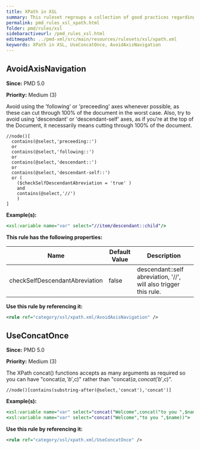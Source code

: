 ```yaml
---
title: XPath in XSL
summary: This ruleset regroups a collection of good practices regarding XPath querying and functions inside an XSL.
permalink: pmd_rules_xsl_xpath.html
folder: pmd/rules/xsl
sidebaractiveurl: /pmd_rules_xsl.html
editmepath: ../pmd-xml/src/main/resources/rulesets/xsl/xpath.xml
keywords: XPath in XSL, UseConcatOnce, AvoidAxisNavigation
---
```

## AvoidAxisNavigation

**Since:** PMD 5.0

**Priority:** Medium (3)

Avoid using the 'following' or 'preceeding' axes whenever possible, as these can cut
through 100% of the document in the worst case.  Also, try to avoid using 'descendant'
or 'descendant-self' axes, as if you're at the top of the Document, it necessarily means
cutting through 100% of the document.

```
//node()[
  contains(@select,'preceeding::')
  or
  contains(@select,'following::')
  or
  contains(@select,'descendant::')
  or 
  contains(@select,'descendant-self::')
  or (
    ($checkSelfDescendantAbreviation = 'true' )
    and
    contains(@select,'//')
    )
]
```

**Example(s):**

``` xsl
<xsl:variable name="var" select="//item/descendant::child"/>
```

**This rule has the following properties:**

|Name|Default Value|Description|
|----|-------------|-----------|
|checkSelfDescendantAbreviation|false|descendant::self abreviation, '//', will also trigger this rule.|

**Use this rule by referencing it:**
``` xml
<rule ref="category/xsl/xpath.xml/AvoidAxisNavigation" />
```

## UseConcatOnce

**Since:** PMD 5.0

**Priority:** Medium (3)

The XPath concat() functions accepts as many arguments as required so you can have
"concat($a,'b',$c)" rather than "concat($a,concat('b',$c)".

```
//node()[contains(substring-after(@select,'concat'),'concat')]
```

**Example(s):**

``` xsl
<xsl:variable name="var" select="concat("Welcome",concat("to you ",$name))"/>
<xsl:variable name="var" select="concat("Welcome","to you ",$name))">
```

**Use this rule by referencing it:**
``` xml
<rule ref="category/xsl/xpath.xml/UseConcatOnce" />
```

